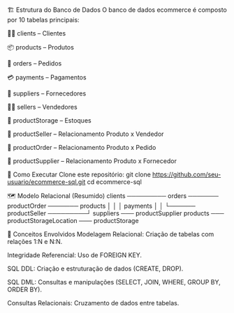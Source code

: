 🏗️ Estrutura do Banco de Dados
O banco de dados ecommerce é composto por 10 tabelas principais:

🧍‍♂️ clients – Clientes

📦 products – Produtos

🛒 orders – Pedidos

💳 payments – Pagamentos

🏢 suppliers – Fornecedores

🧑‍💼 sellers – Vendedores

🏬 productStorage – Estoques

🔗 productSeller – Relacionamento Produto x Vendedor

🔗 productOrder – Relacionamento Produto x Pedido

🔗 productSupplier – Relacionamento Produto x Fornecedor

🚀 Como Executar
Clone este repositório:
git clone https://github.com/seu-usuario/ecommerce-sql.git
cd ecommerce-sql

🗺️ Modelo Relacional (Resumido)
clients ───────── orders ─────── productOrder ─────── products
    │                     │                              │
payments                  │                              │
                          └────── productSeller ─────────┘
suppliers ─── productSupplier
products ─── productStorageLocation ─── productStorage

📘 Conceitos Envolvidos
Modelagem Relacional: Criação de tabelas com relações 1:N e N:N.

Integridade Referencial: Uso de FOREIGN KEY.

SQL DDL: Criação e estruturação de dados (CREATE, DROP).

SQL DML: Consultas e manipulações (SELECT, JOIN, WHERE, GROUP BY, ORDER BY).

Consultas Relacionais: Cruzamento de dados entre tabelas.
